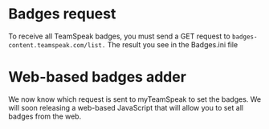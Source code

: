 # Badges request
To receive all TeamSpeak badges, you must send a GET request to 
```badges-content.teamspeak.com/list.```
The result you see in the Badges.ini file

# Web-based badges adder
We now know which request is sent to myTeamSpeak to set the badges. We will soon releasing a web-based JavaScript that will allow you to set all badges from the web.
